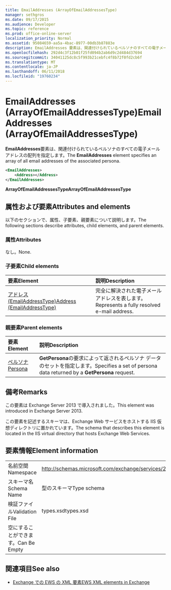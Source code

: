 ```yaml
---
title: EmailAddresses (ArrayOfEmailAddressesType)
manager: sethgros
ms.date: 09/17/2015
ms.audience: Developer
ms.topic: reference
ms.prod: office-online-server
localization_priority: Normal
ms.assetid: 95084659-aa5a-4bac-8977-00db3b87883e
description: EmailAddresses 要素は、関連付けられているペルソナのすべての電子メール アドレスの配列を指定します。
ms.openlocfilehash: 292d4c3f12b01f25fd094b2ab6d9c2d484d37694
ms.sourcegitcommit: 34041125dc8c5f993b21cebfc4f8b72f0fd2cb6f
ms.translationtype: MT
ms.contentlocale: ja-JP
ms.lasthandoff: 06/11/2018
ms.locfileid: "19760234"
---
```

# <a name="emailaddresses-arrayofemailaddressestype"></a><span data-ttu-id="18e98-103">EmailAddresses (ArrayOfEmailAddressesType)</span><span class="sxs-lookup"><span data-stu-id="18e98-103">EmailAddresses (ArrayOfEmailAddressesType)</span></span>

<span data-ttu-id="18e98-104">**EmailAddresses**要素は、関連付けられているペルソナのすべての電子メール アドレスの配列を指定します。</span><span class="sxs-lookup"><span data-stu-id="18e98-104">The **EmailAddresses** element specifies an array of all email addresses of the associated persona.</span></span> 
  
```XML
<EmailAddresses>
    <Address></Address>
</EmailAddresses>
```

 <span data-ttu-id="18e98-105">**ArrayOfEmailAddressesType**</span><span class="sxs-lookup"><span data-stu-id="18e98-105">**ArrayOfEmailAddressesType**</span></span>
## <a name="attributes-and-elements"></a><span data-ttu-id="18e98-106">属性および要素</span><span class="sxs-lookup"><span data-stu-id="18e98-106">Attributes and elements</span></span>

<span data-ttu-id="18e98-107">以下のセクションで、属性、子要素、親要素について説明します。</span><span class="sxs-lookup"><span data-stu-id="18e98-107">The following sections describe attributes, child elements, and parent elements.</span></span>
  
### <a name="attributes"></a><span data-ttu-id="18e98-108">属性</span><span class="sxs-lookup"><span data-stu-id="18e98-108">Attributes</span></span>

<span data-ttu-id="18e98-109">なし。</span><span class="sxs-lookup"><span data-stu-id="18e98-109">None.</span></span>
  
### <a name="child-elements"></a><span data-ttu-id="18e98-110">子要素</span><span class="sxs-lookup"><span data-stu-id="18e98-110">Child elements</span></span>

|<span data-ttu-id="18e98-111">**要素**</span><span class="sxs-lookup"><span data-stu-id="18e98-111">**Element**</span></span>|<span data-ttu-id="18e98-112">**説明**</span><span class="sxs-lookup"><span data-stu-id="18e98-112">**Description**</span></span>|
|:-----|:-----|
|[<span data-ttu-id="18e98-113">アドレス (EmailAddressType)</span><span class="sxs-lookup"><span data-stu-id="18e98-113">Address (EmailAddressType)</span></span>](address-emailaddresstype.md) <br/> |<span data-ttu-id="18e98-114">完全に解決された電子メール アドレスを表します。</span><span class="sxs-lookup"><span data-stu-id="18e98-114">Represents a fully resolved e-mail address.</span></span>  <br/> |
   
### <a name="parent-elements"></a><span data-ttu-id="18e98-115">親要素</span><span class="sxs-lookup"><span data-stu-id="18e98-115">Parent elements</span></span>

|<span data-ttu-id="18e98-116">**要素**</span><span class="sxs-lookup"><span data-stu-id="18e98-116">**Element**</span></span>|<span data-ttu-id="18e98-117">**説明**</span><span class="sxs-lookup"><span data-stu-id="18e98-117">**Description**</span></span>|
|:-----|:-----|
|[<span data-ttu-id="18e98-118">ペルソナ</span><span class="sxs-lookup"><span data-stu-id="18e98-118">Persona</span></span>](persona.md) <br/> |<span data-ttu-id="18e98-119">**GetPersona**の要求によって返されるペルソナ データのセットを指定します。</span><span class="sxs-lookup"><span data-stu-id="18e98-119">Specifies a set of persona data returned by a **GetPersona** request.</span></span>  <br/> |
   
## <a name="remarks"></a><span data-ttu-id="18e98-120">備考</span><span class="sxs-lookup"><span data-stu-id="18e98-120">Remarks</span></span>

<span data-ttu-id="18e98-121">この要素は Exchange Server 2013 で導入されました。</span><span class="sxs-lookup"><span data-stu-id="18e98-121">This element was introduced in Exchange Server 2013.</span></span>
  
<span data-ttu-id="18e98-122">この要素を記述するスキーマは、Exchange Web サービスをホストする IIS 仮想ディレクトリに置かれています。</span><span class="sxs-lookup"><span data-stu-id="18e98-122">The schema that describes this element is located in the IIS virtual directory that hosts Exchange Web Services.</span></span>
  
## <a name="element-information"></a><span data-ttu-id="18e98-123">要素情報</span><span class="sxs-lookup"><span data-stu-id="18e98-123">Element information</span></span>

|||
|:-----|:-----|
|<span data-ttu-id="18e98-124">名前空間</span><span class="sxs-lookup"><span data-stu-id="18e98-124">Namespace</span></span>  <br/> |http://schemas.microsoft.com/exchange/services/2006/types  <br/> |
|<span data-ttu-id="18e98-125">スキーマ名</span><span class="sxs-lookup"><span data-stu-id="18e98-125">Schema Name</span></span>  <br/> |<span data-ttu-id="18e98-126">型のスキーマ</span><span class="sxs-lookup"><span data-stu-id="18e98-126">Type schema</span></span>  <br/> |
|<span data-ttu-id="18e98-127">検証ファイル</span><span class="sxs-lookup"><span data-stu-id="18e98-127">Validation File</span></span>  <br/> |<span data-ttu-id="18e98-128">types.xsd</span><span class="sxs-lookup"><span data-stu-id="18e98-128">types.xsd</span></span>  <br/> |
|<span data-ttu-id="18e98-129">空にすることができます。</span><span class="sxs-lookup"><span data-stu-id="18e98-129">Can Be Empty</span></span>  <br/> ||
   
## <a name="see-also"></a><span data-ttu-id="18e98-130">関連項目</span><span class="sxs-lookup"><span data-stu-id="18e98-130">See also</span></span>



- [<span data-ttu-id="18e98-131">Exchange での EWS の XML 要素</span><span class="sxs-lookup"><span data-stu-id="18e98-131">EWS XML elements in Exchange</span></span>](ews-xml-elements-in-exchange.md)

